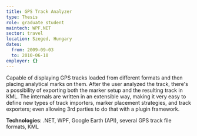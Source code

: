 ```yaml
---
title: GPS Track Analyzer
type: Thesis
role: graduate student
maintech: WPF.NET
sector: travel
location: Szeged, Hungary
dates:
  from: 2009-09-03
  to: 2010-06-10
employer: {}
---
```


Capable of displaying GPS tracks loaded from different formats and then placing analytical marks on them. After the user analyzed the track, there's a possibility of exporting both the marker setup and the resulting track in KML. The internals are written in an extensible way, making it very easy to define new types of track importers, marker placement strategies, and track exporters; even allowing 3rd parties to do that with a plugin framework.

**Technologies**: .NET, WPF, Google Earth (API), several GPS track file formats, KML
